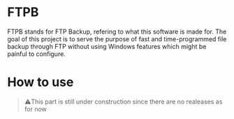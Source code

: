 
# FTPB
FTPB stands for FTP Backup, refering to what this software is made for.
The goal of this project is to serve the purpose of fast and time-programmed file backup through FTP without using Windows features which might be painful to configure.

# How to use
>⚠️This part is still under construction since there are no realeases as for now
